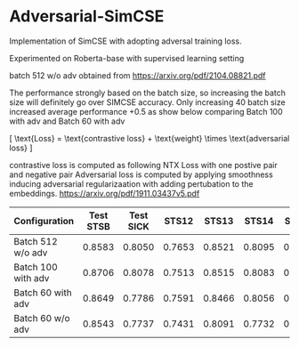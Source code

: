 # Adversarial-SimCSE

Implementation of SimCSE with adopting adversal training loss.

Experimented on Roberta-base with supervised learning setting

batch 512 w/o adv obtained from https://arxiv.org/pdf/2104.08821.pdf

The performance strongly based on the batch size, so increasing the batch size will definitely go over SIMCSE accuracy. Only increasing 40 batch size increased average performance +0.5 as show below comparing Batch 100 with adv and Batch 60 with adv

\[
\text{Loss} = \text{contrastive loss} + \text{weight} \times \text{adversarial loss}
\]

contrastive loss is computed as following NTX Loss with one postive pair and negative pair
Adversarial loss is computed by applying smoothness inducing adversarial regularizaation with adding pertubation to the embeddings.  https://arxiv.org/pdf/1911.03437v5.pdf 

| Configuration       | Test STSB | Test SICK | STS12  | STS13  | STS14  | STS15  | STS16  | AVG    | Best STSB |
|---------------------|-----------|-----------|--------|--------|--------|--------|--------|--------|-----------|
| Batch 512 w/o adv   | 0.8583    | 0.8050    | 0.7653 | 0.8521 | 0.8095 | 0.8603 | 0.8257 | 0.8253 | 0.8583    |
| Batch 100 with adv  | 0.8706    | 0.8078    | 0.7513 | 0.8515 | 0.8083 | 0.8613 | 0.8215 | 0.8246 | 0.8706    |
| Batch 60 with adv   | 0.8649    | 0.7786    | 0.7591 | 0.8466 | 0.8056 | 0.8617 | 0.8248 | 0.8202 | 0.8649    |
| Batch 60 w/o adv    | 0.8543    | 0.7737    | 0.7431 | 0.8091 | 0.7732 | 0.833  | 0.8004 | 0.7981 | 0.8543    |
